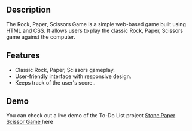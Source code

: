 <h2>Description</h2>
The Rock, Paper, Scissors Game is a simple web-based game built using HTML and CSS. It allows users to play the classic Rock, Paper, Scissors game against the computer.
<h2>Features</h2>
<ul>
<li> Classic Rock, Paper, Scissors gameplay.
</li>
<li>User-friendly interface with responsive design.
</li>
<li> Keeps track of the user's score..</li>
</ul>
<h2>Demo</h2>
You can check out a live demo of the To-Do List project  <a href= "https://thrishikshetty.github.io/Stone_Paper_Scissor/" > Stone Paper Scissor Game </a> here
